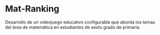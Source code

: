 # Mat-Ranking
Desarrollo de un videojuego educativo configurable que aborda los temas del área de matemática en estudiantes de sexto grado de primaria.
